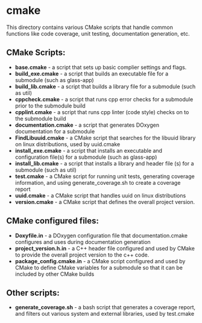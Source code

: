 # cmake
This directory contains various CMake scripts that handle common functions like
code coverage, unit testing, documentation generation, etc.

CMake Scripts:
------
* **base.cmake** - a script that sets up basic complier settings and flags.
* **build_exe.cmake** - a script that builds an executable file for a submodule
(such as glass-app)
* **build_lib.cmake** - a script that builds a library file for a submodule
(such as util)
* **cppcheck.cmake** - a script that runs cpp error checks for a submodule prior to
the submodule build
* **cpplint.cmake** - a script that runs cpp linter (code style) checks on to the
submodule build
* **documentation.cmake** - a script that generates DOxygen documentation for a
submodule
* **FindLibuuid.cmake** - a CMake script that searches for the libuuid library on
linux distributions, used by uuid.cmake
* **install_exe.cmake** - a script that installs an executable and configuration
file(s) for a submodule (such as glass-app)
* **install_lib.cmake** - a script that installs a library and header file (s) for a
submodule (such as util)
* **test.cmake** - a CMake script for running unit tests, generating coverage
information, and using generate_coverage.sh to create a coverage report
* **uuid.cmake** - a CMake script that handles uuid on linux distributions
* **version.cmake** - a CMake script that defines the overall project version.

CMake configured files:
------
* **Doxyfile.in** - a DOxygen configuration file that documentation.cmake configures
and uses during documentation generation
* **project_version.h.in** - a C++ header file configured and used by CMake to provide
the overall project version to the c++ code.
* **package_config.cmake.in** - a CMake script configured and used by CMake to define
CMake variables for a submodule so that it can be included by other CMake builds

Other scripts:
------
* **generate_coverage.sh** - a bash script that generates a coverage report, and
filters out various system and external libraries, used by test.cmake
